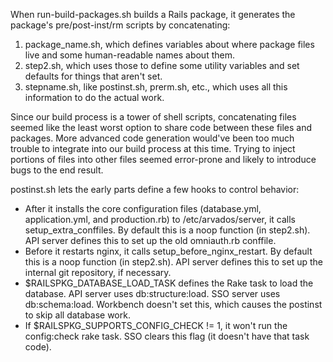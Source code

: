 When run-build-packages.sh builds a Rails package, it generates the package's pre/post-inst/rm scripts by concatenating:

1. package_name.sh, which defines variables about where package files live and some human-readable names about them.
2. step2.sh, which uses those to define some utility variables and set defaults for things that aren't set.
3. stepname.sh, like postinst.sh, prerm.sh, etc., which uses all this information to do the actual work.

Since our build process is a tower of shell scripts, concatenating files seemed like the least worst option to share code between these files and packages.  More advanced code generation would've been too much trouble to integrate into our build process at this time.  Trying to inject portions of files into other files seemed error-prone and likely to introduce bugs to the end result.

postinst.sh lets the early parts define a few hooks to control behavior:

* After it installs the core configuration files (database.yml, application.yml, and production.rb) to /etc/arvados/server, it calls setup_extra_conffiles.  By default this is a noop function (in step2.sh).  API server defines this to set up the old omniauth.rb conffile.
* Before it restarts nginx, it calls setup_before_nginx_restart.  By default this is a noop function (in step2.sh).  API server defines this to set up the internal git repository, if necessary.
* $RAILSPKG_DATABASE_LOAD_TASK defines the Rake task to load the database.  API server uses db:structure:load.  SSO server uses db:schema:load.  Workbench doesn't set this, which causes the postinst to skip all database work.
* If $RAILSPKG_SUPPORTS_CONFIG_CHECK != 1, it won't run the config:check rake task.  SSO clears this flag (it doesn't have that task code).
